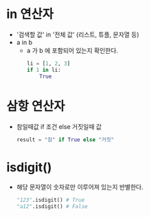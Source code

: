 # in 연산자
- '검색할 값' in '전체 값' (리스트, 튜플, 문자열 등)
- a in b
  - a 가 b 에 포함되어 있는지 확인한다.
    ```Python 3
    li = [1, 2, 3]
    if 1 in li:
        True
    ```

# 삼항 연산자
 - 참일때값 if 조건 else 거짓일때 값
    ```Python 3
    result = "참" if True else "거짓"
    ```
# isdigit()
- 해당 문자열이 숫자로만 이루어져 있는지 반별한다.
    ```Python 3
    "123".isdigit() # True
    "a12".isdigit() # False
    ```
